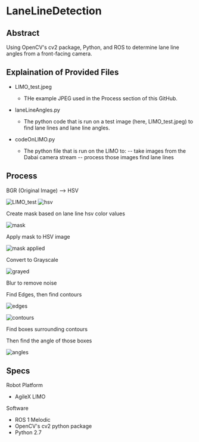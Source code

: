 # LaneLineDetection
## Abstract
Using OpenCV's cv2 package, Python, and ROS to determine lane line angles from a front-facing camera.

## Explaination of Provided Files

- LIMO_test.jpeg
  - THe example JPEG used in the Process section of this GitHub.

- laneLineAngles.py
  - The python code that is run on a test image (here, LIMO_test.jpeg) to find lane lines and lane line angles.
 
- codeOnLIMO.py
  - The python file that is run on the LIMO to:
    -- take images from the Dabai camera stream
    -- process those images find lane lines

## Process

BGR (Original Image) --> HSV

![LIMO_test](https://github.com/OryWickizer/LaneLineDetection/assets/22403868/3d6ce05c-6701-4a81-9999-6db38b8fe7b7)
![hsv](https://github.com/OryWickizer/LaneLineDetection/assets/22403868/0b3dace3-c8d7-4045-8071-9406a128091b)

Create mask based on lane line hsv color values

![mask](https://github.com/OryWickizer/LaneLineDetection/assets/22403868/a5c842df-c941-4192-bc0e-908fcd218fdc)

Apply mask to HSV image

![mask applied](https://github.com/OryWickizer/LaneLineDetection/assets/22403868/69997a48-c100-4f11-829c-9305e4554313)

Convert to Grayscale

![grayed](https://github.com/OryWickizer/LaneLineDetection/assets/22403868/84512c86-2d98-4c36-bc72-829d92ae4f54)

Blur to remove noise

Find Edges, then find contours

![edges](https://github.com/OryWickizer/LaneLineDetection/assets/22403868/2288e272-acfc-4493-b17c-ec8f2e264947)

![contours](https://github.com/OryWickizer/LaneLineDetection/assets/22403868/1d1c52cd-7a1a-4e5d-b6ca-f444e35931e2)

Find boxes surrounding contours

Then find the angle of those boxes

![angles](https://github.com/OryWickizer/LaneLineDetection/assets/22403868/78a43697-ce84-40fa-8057-9e8c1eff53ab)

## Specs
Robot Platform

- AgileX LIMO

Software
- ROS 1 Melodic
- OpenCV's cv2 python package
- Python 2.7
